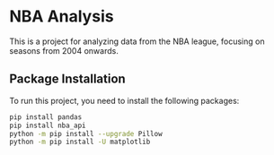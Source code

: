 # NBA Analysis

This is a project for analyzing data from the NBA league, focusing on seasons from 2004 onwards.

## Package Installation

To run this project, you need to install the following packages:

```bash
pip install pandas
pip install nba_api
python -m pip install --upgrade Pillow
python -m pip install -U matplotlib
